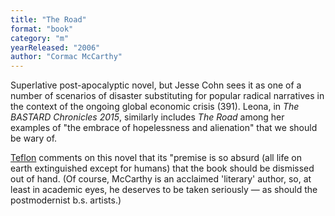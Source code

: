```yaml
---
title: "The Road"
format: "book"
category: "m"
yearReleased: "2006"
author: "Cormac McCarthy"
---
```

Superlative post-apocalyptic novel, but Jesse Cohn sees it  as one of a number of scenarios of disaster substituting for popular radical  narratives in the context of the ongoing global economic crisis (391). Leona, in _The BASTARD Chronicles 2015_, similarly includes _The Road_ among her  examples of "the embrace of hopelessness and alienation" that we should be wary of.

<a href="https://seesharppress.wordpress.com/2020/05/30/review-great-utopian-and-dystopian-works-of-literature-pamela-bedore/">Teflon</a> comments on this novel that its "premise is so absurd (all life on earth extinguished except for humans) that the book should be dismissed out of hand. (Of course, McCarthy is an acclaimed 'literary' author, so, at least in academic eyes, he deserves to be taken seriously — as should the postmodernist b.s. artists.)
 
